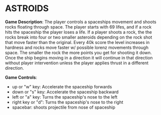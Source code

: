 # ASTROIDS


**Game Description**:
    The player controls a spaceships movement and shoots rocks floating through space. The
    player starts with 69 lifes, and if a rock hits the spaceship the player loses a life. If a player shoots
    a rock, the the rocks break into four or two smaller asteroids depending on the rock shot that move faster than the original.
    Every 40k score the level increases in hardness and rocks move faster   w/ possible 
    lorenz  movements through space. The smaller the rock the more points you get for shooting it down.
    Once the ship begins moving in a direction it will continue in that direction without player intervention unless the player applies
    thrust in a different direction. 

**Game Controls**:
   - up or "w" key: Accelerate the spaceship forwards
   - down or "s" key: Accelerate the spaceship backward
   - left or "a" key: Turns the spaceship's nose to the left
   - right key or "d": Turns the spaceship's nose to the right
   - spacebar: shoots projectile from nose of spaceship
